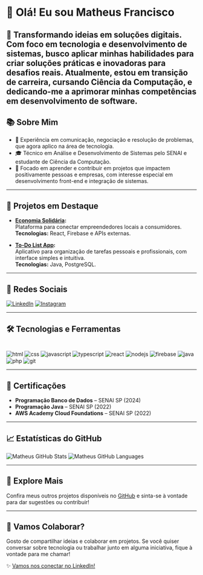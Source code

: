 # 👋 Olá! Eu sou Matheus Francisco 

🎯 **Transformando ideias em soluções digitais.**  
Com foco em tecnologia e desenvolvimento de sistemas, busco aplicar minhas habilidades para criar soluções práticas e inovadoras para desafios reais. Atualmente, estou em transição de carreira, cursando Ciência da Computação, e dedicando-me a aprimorar minhas competências em desenvolvimento de software.
---

## 📚 Sobre Mim  
- 💼 Experiência em comunicação, negociação e resolução de problemas, que agora aplico na área de tecnologia.  
- 🎓 Técnico em Análise e Desenvolvimento de Sistemas pelo SENAI e estudante de Ciência da Computação.  
- 🚀 Focado em aprender e contribuir em projetos que impactem positivamente pessoas e empresas, com interesse especial em desenvolvimento front-end e integração de sistemas.

---

## 🚀 Projetos em Destaque

- **[Economia Solidária](https://economia-solidaria-frontend.vercel.app/):**  
  Plataforma para conectar empreendedores locais a consumidores.  
  **Tecnologias:** React, Firebase e APIs externas.  

- **[To-Do List App](https://github.com/MatheusFranciscoLS/AvaliacaoSAEP):**  
  Aplicativo para organização de tarefas pessoais e profissionais, com interface simples e intuitiva.  
  **Tecnologias:** Java, PostgreSQL.

---

## 📱 Redes Sociais

[![LinkedIn](https://img.shields.io/badge/LinkedIn-0077B5?style=for-the-badge&logo=linkedin&logoColor=white)](https://www.linkedin.com/in/matheusfranciscols/)  [![Instagram](https://img.shields.io/badge/Instagram-E4405F?style=for-the-badge&logo=instagram&logoColor=white)](https://www.instagram.com/_matheusfrancisco_/)

---

## 🛠️ Tecnologias e Ferramentas  

<div style="display: inline_block"><br/>
  <img align="center" alt="html" src="https://img.shields.io/badge/HTML5-E34F26?style=for-the-badge&logo=html5&logoColor=white" />
  <img align="center" alt="css" src="https://img.shields.io/badge/CSS-239120?&style=for-the-badge&logo=css3&logoColor=white" />
  <img align="center" alt="javascript" src="https://img.shields.io/badge/JavaScript-F7DF1E?style=for-the-badge&logo=javascript&logoColor=black" />
  <img align="center" alt="typescript" src="https://img.shields.io/badge/TypeScript-007ACC?style=for-the-badge&logo=typescript&logoColor=white" />
  <img align="center" alt="react" src="https://img.shields.io/badge/React-61DAFB?style=for-the-badge&logo=react&logoColor=black" />
  <img align="center" alt="nodejs" src="https://img.shields.io/badge/Node.js-339933?style=for-the-badge&logo=nodedotjs&logoColor=white" />
  <img align="center" alt="firebase" src="https://img.shields.io/badge/Firebase-FFCA28?style=for-the-badge&logo=firebase&logoColor=black" />
  <img align="center" alt="java" src="https://img.shields.io/badge/Java-ED8B00?style=for-the-badge&logo=openjdk&logoColor=white" />
  <img align="center" alt="php" src="https://img.shields.io/badge/PHP-777BB4?style=for-the-badge&logo=php&logoColor=white" />
  <img align="center" alt="git" src="https://img.shields.io/badge/Git-F05032?style=for-the-badge&logo=git&logoColor=white" />
</div>

---

## 📜 Certificações
- **Programação Banco de Dados** – SENAI SP (2024)  
- **Programação Java** – SENAI SP (2022)  
- **AWS Academy Cloud Foundations** – SENAI SP (2022)

---

## 📈 Estatísticas do GitHub  

![Matheus GitHub Stats](https://github-readme-stats.vercel.app/api?username=MatheusFranciscoLS&show_icons=true&theme=dracula&height=200)  ![Matheus GitHub Languages](https://github-readme-stats.vercel.app/api/top-langs/?username=MatheusFranciscoLS&theme=dracula&langs_count=8&layout=compact)


---

## 🌟 Explore Mais  
Confira meus outros projetos disponíveis no [GitHub](https://github.com/MatheusFranciscoLS?tab=repositories) e sinta-se à vontade para dar sugestões ou contribuir!

---

## 🤝 Vamos Colaborar?

Gosto de compartilhar ideias e colaborar em projetos. Se você quiser conversar sobre tecnologia ou trabalhar junto em alguma iniciativa, fique à vontade para me chamar!

✨ [Vamos nos conectar no LinkedIn!](https://www.linkedin.com/in/matheusfranciscols/)
